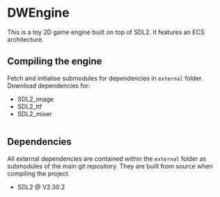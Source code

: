 # DWEngine

This is a toy 2D game engine built on top of SDL2. It features an ECS architecture.

## Compiling the engine

Fetch and initialise submodules for dependencies in `external` folder.
Download dependencies for:
- SDL2_image
- SDL2_ttf
- SDL2_mixer

```shell

```

## Dependencies

All external dependencies are contained within the `external` folder as submodules of the main git repository.
They are built from source when compiling the project.

- SDL2 @ V2.30.2
